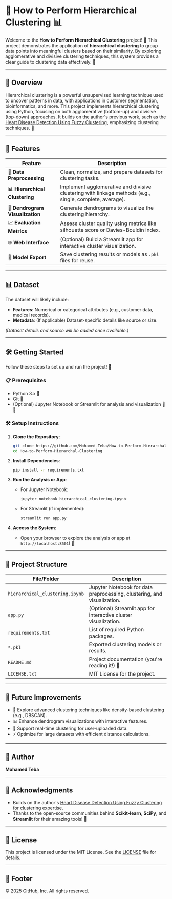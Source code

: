 # 🌳 How to Perform Hierarchical Clustering 📊

Welcome to the **How to Perform Hierarchical Clustering** project! 🚀 This project demonstrates the application of **hierarchical clustering** to group data points into meaningful clusters based on their similarity. By exploring agglomerative and divisive clustering techniques, this system provides a clear guide to clustering data effectively. 🌟

---

## 🌟 Overview

Hierarchical clustering is a powerful unsupervised learning technique used to uncover patterns in data, with applications in customer segmentation, bioinformatics, and more. This project implements hierarchical clustering using Python, focusing on both agglomerative (bottom-up) and divisive (top-down) approaches. It builds on the author's previous work, such as the [Heart Disease Detection Using Fuzzy Clustering](https://github.com/Mohamed-Teba/Heart-Disease-Detection-Using-Fuzzy-Clustering), emphasizing clustering techniques. 🧮

---

## 🎯 Features

| **Feature**                     | **Description**                                                                 |
|---------------------------------|--------------------------------------------------------------------------------|
| 🧹 **Data Preprocessing**       | Clean, normalize, and prepare datasets for clustering tasks.                    |
| 📊 **Hierarchical Clustering**  | Implement agglomerative and divisive clustering with linkage methods (e.g., single, complete, average). |
| 🤖 **Dendrogram Visualization** | Generate dendrograms to visualize the clustering hierarchy.                     |
| 📈 **Evaluation Metrics**       | Assess cluster quality using metrics like silhouette score or Davies-Bouldin index. |
| 🌐 **Web Interface**           | (Optional) Build a Streamlit app for interactive cluster visualization.         |
| 💾 **Model Export**            | Save clustering results or models as `.pkl` files for reuse.                    |

---

## 📊 Dataset

The dataset will likely include:
- **Features**: Numerical or categorical attributes (e.g., customer data, medical records).
- **Metadata**: (If applicable) Dataset-specific details like source or size.

*(Dataset details and source will be added once available.)*

---

## 🛠️ Getting Started

Follow these steps to set up and run the project! 🚀

### 📋 Prerequisites
- Python 3.x 🐍
- Git 🌳
- (Optional) Jupyter Notebook or Streamlit for analysis and visualization 📓🌐

### 🛠️ Setup Instructions
1. **Clone the Repository**:
   ```bash
   git clone https://github.com/Mohamed-Teba/How-to-Perform-Hierarchal-Clustering.git
   cd How-to-Perform-Hierarchal-Clustering
   ```

2. **Install Dependencies**:
   ```bash
   pip install -r requirements.txt
   ```

3. **Run the Analysis or App**:
   - For Jupyter Notebook:
     ```bash
     jupyter notebook hierarchical_clustering.ipynb
     ```
   - For Streamlit (if implemented):
     ```bash
     streamlit run app.py
     ```

4. **Access the System**:
   - Open your browser to explore the analysis or app at `http://localhost:8501`! 🎉

---

## 📂 Project Structure

| **File/Folder**         | **Description**                                                                 |
|-------------------------|--------------------------------------------------------------------------------|
| `hierarchical_clustering.ipynb` | Jupyter Notebook for data preprocessing, clustering, and visualization.         |
| `app.py`                | (Optional) Streamlit app for interactive cluster visualization.                 |
| `requirements.txt`      | List of required Python packages.                                              |
| `*.pkl`                 | Exported clustering models or results.                                         |
| `README.md`             | Project documentation (you're reading it!) 📜                                  |
| `LICENSE.txt`           | MIT License for the project.                                                  |

---

## 🌈 Future Improvements

- 🧠 Explore advanced clustering techniques like density-based clustering (e.g., DBSCAN).
- 📊 Enhance dendrogram visualizations with interactive features.
- 📱 Support real-time clustering for user-uploaded data.
- ⚡ Optimize for large datasets with efficient distance calculations.

---

## 👤 Author

**Mohamed Teba**

---

## 🙌 Acknowledgments

- Builds on the author's [Heart Disease Detection Using Fuzzy Clustering](https://github.com/Mohamed-Teba/Heart-Disease-Detection-Using-Fuzzy-Clustering) for clustering expertise.
- Thanks to the open-source communities behind **Scikit-learn**, **SciPy**, and **Streamlit** for their amazing tools! 🙏

---

## 📜 License

This project is licensed under the MIT License. See the [LICENSE](LICENSE.txt) file for details.

---

## 📜 Footer
© 2025 GitHub, Inc. All rights reserved.
